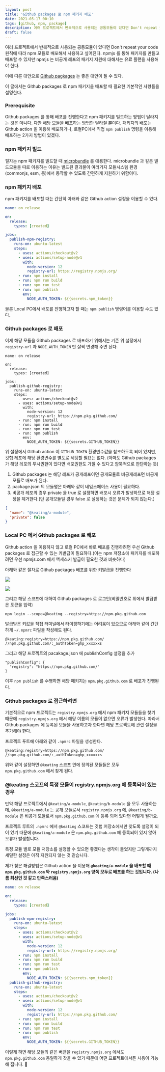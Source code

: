 ```yaml
---
layout: post
title: 'Github packages 로 npm 패키지 배포'
date: 2021-05-17 00:10
tags: [github, npm, package]
description: 여러 프로젝트에서 반복적으로 사용되는 공통모듈이 있다면 Don't repeat your code 원칙에 따라
draft: false
---
```


여러 프로젝트에서 반복적으로 사용되는 공통모듈이 있다면 Don't repeat your code 원칙에 따라 npm 모듈로 배포해서 사용하고 싶어진다. npmjs 를 통해 패키지를 만들고 배포할 수 있지만 npmjs 는 비공개 레포의 패키지 지원에 대해서는 유료 플랜을 사용해야 한다.

이에 따른 대안으로 [Github pagkages](https://github.com/features/packages) 는 좋은 대안이 될 수 있다.

이 글에서는 Github packages 로 npm 패키지을 배포할 때 필요한 기본적인 사항들을 설명한다. 

### Prerequisite

Github packages 를 통해 배포를 진행한다고 npm 패키지를 빌드하는 방법이 달라지는 것은 아니다. 다만 해당 모듈을 배포하는 방법만 달라질 뿐이다. 패키지의 배포는 Github action 을 이용해 배포하거나, 로컬PC에서 직접 `npm publish` 명령을 이용해 배포하는 2가지 방법이 있겠다.


### npm 패키지 빌드
필자는 npm 패키지를 빌드할 때 [microbundle](https://www.npmjs.com/package/microbundle) 를 애용한다. microbundle 과 같은 빌드모듈을 따로 이용하는 이유는 빌드된 결과물이 여러가지 모듈시스템 환경(commonjs, esm, 등)에서 동작할 수 있도록 간편하게 지원하기 위함이다.


### npm 패키지 배포
npm 패키지를 배포할 때는 간단히 아래와 같은 Github action 설정을 이용할 수 있다.

```yaml
name: on release

on:
  release:
    types: [created]

jobs:
  publish-npm-registry:
    runs-on: ubuntu-latest
    steps:
      - uses: actions/checkout@v2
      - uses: actions/setup-node@v1
        with:
          node-version: 12
          registry-url: https://registry.npmjs.org/
      - run: npm install
      - run: npm run build
      - run: npm run test
      - run: npm publish
        env:
          NODE_AUTH_TOKEN: ${{secrets.npm_token}}
```

물론 Local PC에서 배포를 진행하고자 할 때는 `npm publish` 명령어를 이용할 수도 있다.

### Github packages 로 배포
이제 해당 모듈을 Github packages 로 배포하기 위해서는 기존 위 설정에서 `registry-url` 과 `NODE_AUTH_TOKEN` 만 살짝 변경해 주면 된다.

```yaml{15,21}
name: on release

on:
  release:
    types: [created]

jobs:
  publish-github-registry:
    runs-on: ubuntu-latest
    steps:
      - uses: actions/checkout@v2
      - uses: actions/setup-node@v1
        with:
          node-version: 12
          registry-url: https://npm.pkg.github.com/
      - run: npm install
      - run: npm run build
      - run: npm run test
      - run: npm publish
        env:
          NODE_AUTH_TOKEN: ${{secrets.GITHUB_TOKEN}}
```

위 설정에서 Github action 이 `GITHUB_TOKEN` 환경변수값을 참조하도록 되어 있지만, 깃헙 레포에 해당 환경변수를 별도로 세팅할 필요는 없다. (아마도 Github packages 가 해당 레포의 푸시권한이 있다면 배포권한도 가질 수 있다고 암묵적으로 판단하는 듯)

1. Github packages 는 해당 레포가 공개레포이면 공개모듈로 비공개레포면 비공개모듈로 배포가 된다.
1. package.json 의 모듈명은 아래와 같이 네임스페이스 사용이 필요하다.
1. 비공개 레포의 경우 private 을 true 로 설정하면 배포시 오류가 발생하므로 해당 설정을 제거한다.(단 공개모듈일 경우 false 로 설정하는 것은 문제가 되지 않는다.)

```json
{
  "name": "@keating/a-module",
  "private": false
}
```

### Local PC 에서 Github packages 로 배포
Github action 을 이용하지 않고 로컬 PC에서 바로 배포를 진행하려면 우선 Github packages 로 접근할 수 있는 키발급이 필요하다.(이는 npm 저장소에 패키지를 배포하려면 우선 npmjs.com 에서 액세스키 발급이 필요한 것과 비슷하다)

아래와 같은 절차로 Github packages 배포를 위한 키발급을 진행한다

![](https://telegra.ph/file/9a222a2c48d237d9cb410.png)

![](https://telegra.ph/file/0d71ca3bf3818e64d33a5.png)


그리고 해당 스코프에 대하여 Github packages 로 로그인(비밀번호로 위에서 발급받은 토큰을 입력)
```
npm login --scope=@keating --registry=https://npm.pkg.github.com
```

발급받은 키값을 직접 터미널에서 타이핑하기에는 어려움이 있으므로 아래와 같이 간단하게 `~/.npmrc` 파일을 작성해도 된다.

```
@keating:registry=https://npm.pkg.github.com/
//npm.pkg.github.com/:_authToken=ghp_xxxxxxs
```

그리고 해당 프로젝트의 pacakage.json 에 publishConfig 설정을 추가
```
"publishConfig": {
  "registry": "https://npm.pkg.github.com/"
}
```

이후 `npm publish` 를 수행하면 해당 패키지는 `npm.pkg.github.com` 로 배포가 진행된다.


### Github packages 로 접근하려면
기본적으로 npm 프로젝트는 `registry.npmjs.org` 에서 npm 패키지 모듈들을 찾기 때문에 `registry.npmjs.org` 에서 해당 이름의 모듈이 없으면 오류가 발생한다. 따라서 Github packages 에 등록된 모듈을 사용하고자 한다면 해당 프로젝트에 관련 설정을 추가해야 한다.

프로젝트 푸트에 아래와 같이 `.npmrc` 파일을 생성한다.

```
@keating:registry=https://npm.pkg.github.com/
//npm.pkg.github.com/:_authToken=ghp_xxxxxxs
```

위와 같이 설정하면 `@keating` 스코프 안에 정의된 모듈들은 모두 `npm.pkg.github.com` 에서 찾게 된다.



### @keating 스코프의 특정 모듈이 registry.npmjs.org 에 등록되어 있는 경우

만약 해당 프로젝트에서 `@keating/a-module`, `@keating/b-module` 을 모두 사용하는데, `@keating/a-module` 는 공개 모듈로서 `registry.npmjs.org` 에, `@keating/b-module` 은 비공개 모듈로서 `npm.pkg.github.com` 에 등록 되어 있다면 어떻게 될까요.

프로젝트 루트의 `.npmrc` 에서 `@keating` 스코프는 깃헙 저장소에서만 찾도록 설정이 되어 있기 때문에 `@keating/a-module` 은 `npm.pkg.github.com` 에 등록되어 있지 않아 오류가 발생합니다.

특정 모듈 별로 모듈 저장소를 설정할 수 있으면 좋겠다는 생각이 들었지만 그렇게까지 세밀한 설정은 아직 지원되지 않는 것 같습니다.

제가 찾은 해결방법은 Github action 을 이용해 **`@keating/a-module` 을 배포할 때  `npm.pkg.github.com` 와 `registry.npmjs.org` 양쪽 모두로 배포를 하는 것입니다. (나름 최선인 것 같고 만족스러움)**

```yaml
name: on release

on:
  release:
    types: [created]

jobs:
  publish-npm-registry:
    runs-on: ubuntu-latest
    steps:
      - uses: actions/checkout@v2
      - uses: actions/setup-node@v1
        with:
          node-version: 12
          registry-url: https://registry.npmjs.org/
      - run: npm install
      - run: npm run build
      - run: npm run test
      - run: npm publish
        env:
          NODE_AUTH_TOKEN: ${{secrets.npm_token}}
  publish-github-registry:
    runs-on: ubuntu-latest
    steps:
      - uses: actions/checkout@v2
      - uses: actions/setup-node@v1
        with:
          node-version: 12
          registry-url: https://npm.pkg.github.com/
      - run: npm install
      - run: npm run build
      - run: npm run test
      - run: npm publish
        env:
          NODE_AUTH_TOKEN: ${{secrets.GITHUB_TOKEN}}
```

이렇게 하면 해당 모듈의 같은 버젼을 `registry.npmjs.org` 에서도 `npm.pkg.github.com` 동일하게 찾을 수 있기 때문에 어떤 프로젝트에서든 사용이 가능해 집니다. 🙂
